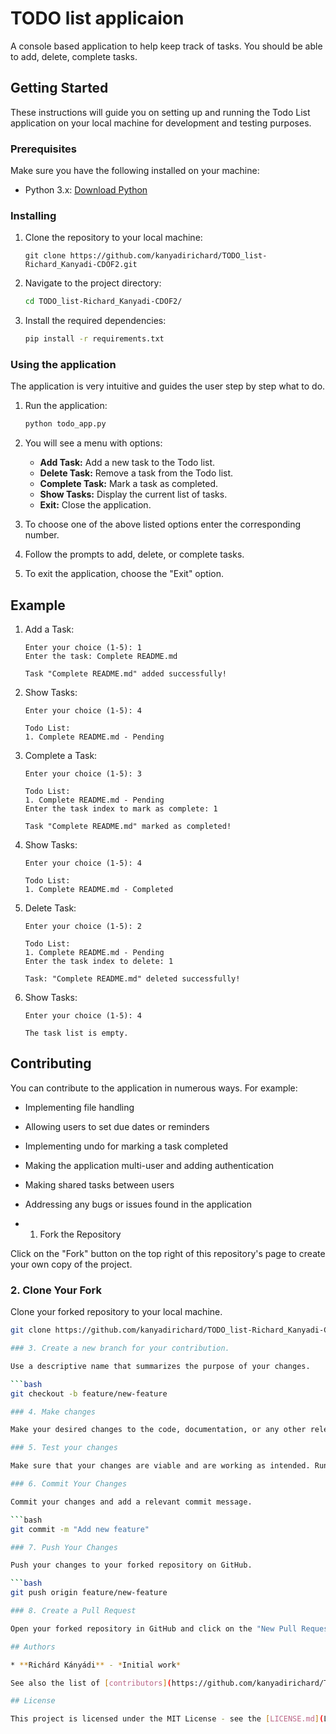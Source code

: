 # TODO list applicaion
A console based application to help keep track of tasks. You should be able to add, delete, complete tasks.

## Getting Started

These instructions will guide you on setting up and running the Todo List application on your local machine for development and testing purposes.

### Prerequisites

Make sure you have the following installed on your machine:

- Python 3.x: [Download Python](https://www.python.org/downloads/)


### Installing

1. Clone the repository to your local machine:

    ```Open git bash
    git clone https://github.com/kanyadirichard/TODO_list-Richard_Kanyadi-CDOF2.git
    ```

2. Navigate to the project directory:

    ```bash
    cd TODO_list-Richard_Kanyadi-CDOF2/
    ```

3. Install the required dependencies:

    ```bash
    pip install -r requirements.txt
    ```

### Using the application

The application is very intuitive and guides the user step by step what to do. 

1. Run the application:

    ```bash
    python todo_app.py
    ```

2. You will see a menu with options:

    - **Add Task:** Add a new task to the Todo list.
    - **Delete Task:** Remove a task from the Todo list.
    - **Complete Task:** Mark a task as completed.
    - **Show Tasks:** Display the current list of tasks.
    - **Exit:** Close the application.

3. To choose one of the above listed options enter the corresponding number.

4. Follow the prompts to add, delete, or complete tasks.

5. To exit the application, choose the "Exit" option.

## Example

1. Add a Task:

    ```
    Enter your choice (1-5): 1
    Enter the task: Complete README.md

    Task "Complete README.md" added successfully!
    ```

2. Show Tasks:

    ```
    Enter your choice (1-5): 4

    Todo List:
    1. Complete README.md - Pending
    ```

3. Complete a Task:

    ```
    Enter your choice (1-5): 3

    Todo List:
    1. Complete README.md - Pending
    Enter the task index to mark as complete: 1

    Task "Complete README.md" marked as completed!
    ```

4. Show Tasks:

    ```
    Enter your choice (1-5): 4

    Todo List:
    1. Complete README.md - Completed
    ```

5. Delete Task:

    ```
    Enter your choice (1-5): 2

    Todo List:
    1. Complete README.md - Pending
    Enter the task index to delete: 1

    Task: "Complete README.md" deleted successfully!
    ```
6. Show Tasks:

    ```
    Enter your choice (1-5): 4

    The task list is empty.
    ```

## Contributing

You can contribute to the application in numerous ways.
For example:
* Implementing file handling
* Allowing users to set due dates or reminders
* Implementing undo for marking a task completed
* Making the application multi-user and adding authentication
* Making shared tasks between users
* Addressing any bugs or issues found in the application

* 1. Fork the Repository

Click on the "Fork" button on the top right of this repository's page to create your own copy of the project.

### 2. Clone Your Fork

Clone your forked repository to your local machine.

```bash
git clone https://github.com/kanyadirichard/TODO_list-Richard_Kanyadi-CDOF2.git

### 3. Create a new branch for your contribution. 

Use a descriptive name that summarizes the purpose of your changes.

```bash
git checkout -b feature/new-feature

### 4. Make changes

Make your desired changes to the code, documentation, or any other relevant files. Implement new features or fix bugs, issues.

### 5. Test your changes

Make sure that your changes are viable and are working as intended. Run tests if available.

### 6. Commit Your Changes

Commit your changes and add a relevant commit message.

```bash
git commit -m "Add new feature"

### 7. Push Your Changes

Push your changes to your forked repository on GitHub.

```bash
git push origin feature/new-feature

### 8. Create a Pull Request

Open your forked repository in GitHub and click on the "New Pull Request" button. Provide a detailed description about the changes and submit the pull request.

## Authors

* **Richárd Kányádi** - *Initial work*

See also the list of [contributors](https://github.com/kanyadirichard/TODO_list-Richard_Kanyadi-CDOF2/graphs/contributors) who participated in this project.

## License

This project is licensed under the MIT License - see the [LICENSE.md](LICENSE.md) file for details